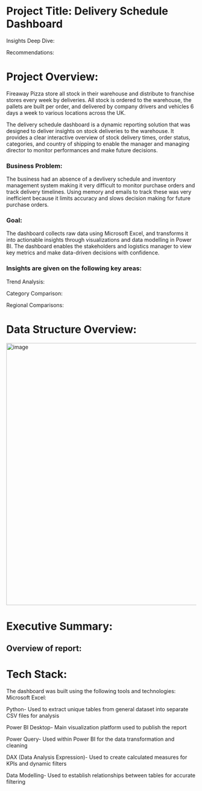 # Project Title: Delivery Schedule Dashboard

Insights Deep Dive:

Recommendations:

# Project Overview:
Fireaway Pizza store all stock in their warehouse and distribute to franchise stores every week by deliveries. All stock is ordered to the warehouse, the pallets are built per order, and delivered by company drivers and vehicles 6 days a week to various locations across the UK.

The delivery schedule dashboard is a dynamic reporting solution that was designed to deliver insights on stock deliveries to the warehouse. It provides a clear interactive overview of stock delivery times, order status, categories, and country of shipping to enable the manager and managing director to monitor performances and make future decisions.

### Business Problem:
The business had an absence of a devlivery schedule and inventory management system making it very difficult to monitor purchase orders and track delivery timelines. Using memory and emails to track these was very inefficient because it limits accuracy and slows decision making for future purchase orders.

### Goal:
The dashboard collects raw data using Microsoft Excel, and transforms it into actionable insights through visualizations and data modelling in Power BI. The dashboard enables the stakeholders and logistics manager to view key metrics and make data-driven decisions with confidence.

### Insights are given on the following key areas:
Trend Analysis:

Category Comparison:

Regional Comparisons:

# Data Structure Overview:

<img width="1010" height="694" alt="image" src="https://github.com/user-attachments/assets/4a463db1-a16a-4d62-ae75-5de9fcf5da5f" />

# Executive Summary:
## Overview of report:


# Tech Stack:
The dashboard was built using the following tools and technologies:
Microsoft Excel:

Python- Used to extract unique tables from general dataset into separate CSV files for analysis

Power BI Desktop- Main visualization platform used to publish the report

Power Query- Used within Power BI for the data transformation and cleaning

DAX (Data Analysis Expression)- Used to create calculated measures for KPIs and dynamic filters

Data Modelling- Used to establish relationships between tables for accurate filtering

